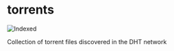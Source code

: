 torrents 
========
![Indexed](https://img.shields.io/badge/indexed-65847-blue)

Collection of torrent files discovered in the DHT network
